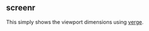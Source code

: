 screenr
------

This simply shows the viewport dimensions using [verge](https://github.com/ryanve/verge).

